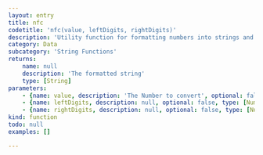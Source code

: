 ```yaml
---
layout: entry
title: nfc
codetitle: 'nfc(value, leftDigits, rightDigits)'
description: 'Utility function for formatting numbers into strings and placing appropriate commas to mark units of 1000. There are two versions, one for formatting ints and one for formatting an array of ints. The value for the digits parameter should always be a positive integer.'
category: Data
subcategory: 'String Functions'
returns:
    name: null
    description: 'The formatted string'
    type: [String]
parameters:
    - {name: value, description: 'The Number to convert', optional: false, type: [Number]}
    - {name: leftDigits, description: null, optional: false, type: [Number]}
    - {name: rightDigits, description: null, optional: false, type: [Number]}
kind: function
todo: null
examples: []

---
```

